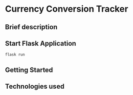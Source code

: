 # Currency Conversion Tracker

## Brief description

## Start Flask Application
```sh
flask run
```
## Getting Started


## Technologies used